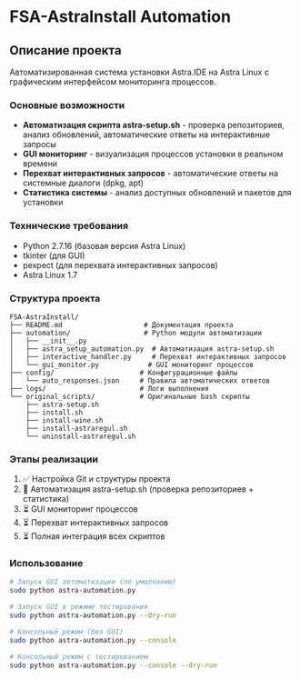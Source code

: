 # FSA-AstraInstall Automation

## Описание проекта

Автоматизированная система установки Astra.IDE на Astra Linux с графическим интерфейсом мониторинга процессов.

### Основные возможности

- **Автоматизация скрипта astra-setup.sh** - проверка репозиториев, анализ обновлений, автоматические ответы на интерактивные запросы
- **GUI мониторинг** - визуализация процессов установки в реальном времени
- **Перехват интерактивных запросов** - автоматические ответы на системные диалоги (dpkg, apt)
- **Статистика системы** - анализ доступных обновлений и пакетов для установки

### Технические требования

- Python 2.7.16 (базовая версия Astra Linux)
- tkinter (для GUI)
- pexpect (для перехвата интерактивных запросов)
- Astra Linux 1.7

### Структура проекта

```
FSA-AstraInstall/
├── README.md                    # Документация проекта
├── automation/                  # Python модули автоматизации
│   ├── __init__.py
│   ├── astra_setup_automation.py  # Автоматизация astra-setup.sh
│   ├── interactive_handler.py     # Перехват интерактивных запросов
│   └── gui_monitor.py            # GUI мониторинг процессов
├── config/                     # Конфигурационные файлы
│   └── auto_responses.json     # Правила автоматических ответов
├── logs/                       # Логи выполнения
└── original_scripts/           # Оригинальные bash скрипты
    ├── astra-setup.sh
    ├── install.sh
    ├── install-wine.sh
    ├── install-astraregul.sh
    └── uninstall-astraregul.sh
```

### Этапы реализации

1. ✅ Настройка Git и структуры проекта
2. 🔄 Автоматизация astra-setup.sh (проверка репозиториев + статистика)
3. ⏳ GUI мониторинг процессов
4. ⏳ Перехват интерактивных запросов
5. ⏳ Полная интеграция всех скриптов

### Использование

```bash
# Запуск GUI автоматизации (по умолчанию)
sudo python astra-automation.py

# Запуск GUI в режиме тестирования
sudo python astra-automation.py --dry-run

# Консольный режим (без GUI)
sudo python astra-automation.py --console

# Консольный режим с тестированием
sudo python astra-automation.py --console --dry-run
```
